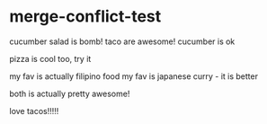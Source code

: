# merge-conflict-test

cucumber salad is bomb!
taco are awesome! cucumber is ok

pizza is cool too, try it

my fav is actually filipino food
my fav is japanese curry - it is better

both is actually pretty awesome!

love tacos!!!!!
